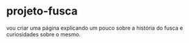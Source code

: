 # projeto-fusca
 vou criar uma página explicando um pouco sobre a história do fusca e curiosidades sobre o mesmo.
